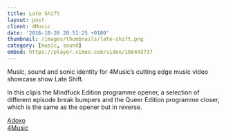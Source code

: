 ```yaml
---
title: Late Shift
layout: post
client: 4Music
date: '2016-10-26 20:51:25 +0100'
thumbnail: /images/thumbnails/late-shift.png
category: [music, sound]
embed: https://player.vimeo.com/video/166443737
---
```


Music, sound and sonic identity for 4Music’s cutting edge music video showcase show Late Shift.

In this clipis the Mindfuck Edition programme opener, a selection of different episode break bumpers and the Queer Edition programme closer, which is the same as the opener but in reverse.

[Adoxo](adoxo.co)  
[4Music](www.4music.com/shows/late-shift)

